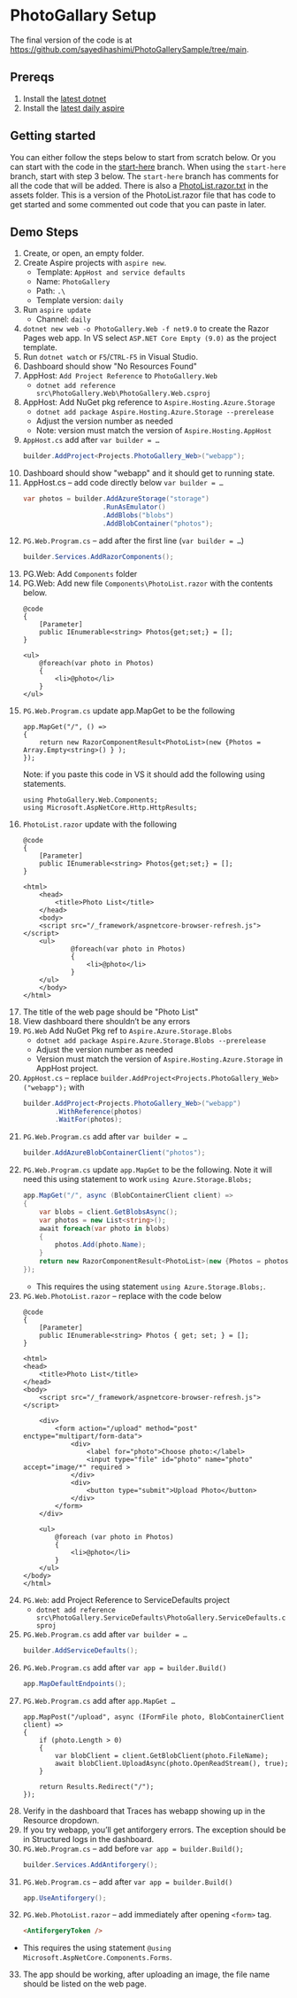 # PhotoGallary Setup

The final version of the code is at https://github.com/sayedihashimi/PhotoGallerySample/tree/main.

## Prereqs
1. Install the [latest dotnet](https://github.com/dotnet/dotnet/blob/main/docs/builds-table.md)
1. Install the [latest daily aspire ](https://github.com/dotnet/aspire/blob/main/docs/using-latest-daily.md)

## Getting started
You can either follow the steps below to start from scratch below. Or you can start with the code in the [start-here](https://github.com/sayedihashimi/PhotoGallerySample/tree/start-here) branch.
When using the `start-here` branch, start with step 3 below.
The `start-here` branch has comments for all the code that will be added. 
There is also a [PhotoList.razor.txt](assets/PhotoList.razor.txt) in the assets folder. This is a version of the
PhotoList.razor file that has code to get started and some commented out code that you can paste in later.

## Demo Steps
1. Create, or open, an empty folder.
2. Create Aspire projects with `aspire new`.
   - Template:  `AppHost and service defaults`
   - Name: `PhotoGallery`
   - Path: `.\`
   - Template version: `daily`
3. Run `aspire update`
   - Channel: `daily`
4. `dotnet new web -o PhotoGallery.Web -f net9.0` to create the Razor Pages web app. In VS select `ASP.NET Core Empty (9.0)` as the project template.
5. Run `dotnet watch` or `F5`/`CTRL-F5` in Visual Studio.
6. Dashboard should show "No Resources Found"
7. AppHost: `Add Project Reference` to `PhotoGallery.Web`
    - `dotnet add reference src\PhotoGallery.Web\PhotoGallery.Web.csproj`
8. AppHost: Add NuGet pkg reference to `Aspire.Hosting.Azure.Storage`
    - `dotnet add package Aspire.Hosting.Azure.Storage --prerelease`
    - Adjust the version number as needed
    - Note: version must match the version of `Aspire.Hosting.AppHost`
9. `AppHost.cs` add after `var builder = …`
    ```cs
    builder.AddProject<Projects.PhotoGallery_Web>("webapp");
    ```
10. Dashboard should show "webapp" and it should get to running state.
11. AppHost.cs – add code directly below `var builder = …`
    ```cs
    var photos = builder.AddAzureStorage("storage")
                        .RunAsEmulator()
                        .AddBlobs("blobs")
                        .AddBlobContainer("photos");
    ```
12. `PG.Web.Program.cs` – add after the first line (`var builder = …`)
    ```cs
    builder.Services.AddRazorComponents();
    ```
13. PG.Web: Add `Components` folder
14. PG.Web: Add new file `Components\PhotoList.razor` with the contents below.
    ```
    @code
    {
        [Parameter]
        public IEnumerable<string> Photos{get;set;} = [];
    }
    
    <ul>
        @foreach(var photo in Photos)
        {
            <li>@photo</li>
        }
    </ul>
    ```
15. `PG.Web.Program.cs` update app.MapGet to be the following
    ```
    app.MapGet("/", () => 
    {
        return new RazorComponentResult<PhotoList>(new {Photos = Array.Empty<string>() } );
    });
    ```
    Note: if you paste this code in VS it should add the following using statements.
    ```
    using PhotoGallery.Web.Components;
    using Microsoft.AspNetCore.Http.HttpResults;
    ```    
16. `PhotoList.razor` update with the following
    ```
    @code
    {
        [Parameter]
        public IEnumerable<string> Photos{get;set;} = [];
    }

    <html>
        <head>
            <title>Photo List</title>
        </head>
        <body>
        <script src="/_framework/aspnetcore-browser-refresh.js"></script>
        <ul>
                @foreach(var photo in Photos)
                {
                    <li>@photo</li>
                }
        </ul>
        </body>
    </html>
    ```
17. The title of the web page should be "Photo List"
18. View dashboard there shouldn’t be any errors
19. `PG.Web` Add NuGet Pkg ref to `Aspire.Azure.Storage.Blobs`
    - `dotnet add package Aspire.Azure.Storage.Blobs --prerelease`
    - Adjust the version number as needed
    - Version must match the version of `Aspire.Hosting.Azure.Storage` in AppHost project.
20. `AppHost.cs` – replace `builder.AddProject<Projects.PhotoGallery_Web>("webapp");` with
    ```cs
    builder.AddProject<Projects.PhotoGallery_Web>("webapp")
            .WithReference(photos)
            .WaitFor(photos);
    ```
21. `PG.Web.Program.cs` add after `var builder = …`
    ```cs
    builder.AddAzureBlobContainerClient("photos");
    ```
22. `PG.Web.Program.cs` update `app.MapGet` to be the following. Note it will need this using statement to work `using Azure.Storage.Blobs;`
    ```cs
    app.MapGet("/", async (BlobContainerClient client) =>
    {
        var blobs = client.GetBlobsAsync();
        var photos = new List<string>();
        await foreach(var photo in blobs)
        {
            photos.Add(photo.Name);
        }
        return new RazorComponentResult<PhotoList>(new {Photos = photos } );
    });
    ```
    - This requires the using statement `using Azure.Storage.Blobs;`.
23. `PG.Web.PhotoList.razor` – replace with the code below
    ```
    @code
    {
        [Parameter]
        public IEnumerable<string> Photos { get; set; } = [];
    }

    <html>
    <head>
        <title>Photo List</title>
    </head>
    <body>
        <script src="/_framework/aspnetcore-browser-refresh.js"></script>

        <div>
            <form action="/upload" method="post" enctype="multipart/form-data">
                <div>
                    <label for="photo">Choose photo:</label>
                    <input type="file" id="photo" name="photo" accept="image/*" required > 
                </div>
                <div>
                    <button type="submit">Upload Photo</button>
                </div>
            </form>
        </div>

        <ul>
            @foreach (var photo in Photos)
            {
                <li>@photo</li>
            }
        </ul>
    </body>
    </html>
    ```
24. `PG.Web`: add Project Reference to ServiceDefaults project
    - `dotnet add reference src\PhotoGallery.ServiceDefaults\PhotoGallery.ServiceDefaults.csproj`
25. `PG.Web.Program.cs` add after `var builder = …`
    ```cs
    builder.AddServiceDefaults();
    ```
26. `PG.Web.Program.cs` add after `var app = builder.Build()`
    ```cs
    app.MapDefaultEndpoints();
    ```
27. `PG.Web.Program.cs` add after `app.MapGet …`
    ```
    app.MapPost("/upload", async (IFormFile photo, BlobContainerClient client) =>
    {
        if (photo.Length > 0)
        {
            var blobClient = client.GetBlobClient(photo.FileName);
            await blobClient.UploadAsync(photo.OpenReadStream(), true);
        }
    
        return Results.Redirect("/");
    });
    ```
28. Verify in the dashboard that Traces has webapp showing up in the Resource dropdown.
29. If you try webapp, you’ll get antiforgery errors. The exception should be in Structured logs in the dashboard.
30. `PG.Web.Program.cs` – add before `var app = builder.Build();`
    ```cs
    builder.Services.AddAntiforgery();
    ```
31. `PG.Web.Program.cs` – add after `var app = builder.Build()`
    ```cs
    app.UseAntiforgery();
    ```
32. `PG.Web.PhotoList.razor` – add immediately after opening `<form>` tag.
    ```html
    <AntiforgeryToken />
    ```
 - This requires the using statement `@using Microsoft.AspNetCore.Components.Forms`.
33. The app should be working, after uploading an image, the file name should be listed on the web page.
